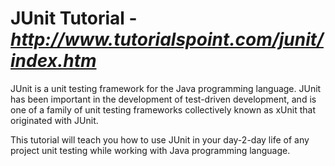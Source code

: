 # JUnit Tutorial - _http://www.tutorialspoint.com/junit/index.htm_
JUnit is a unit testing framework for the Java programming language. JUnit has been important in the development of test-driven development, and is one of a family of unit testing frameworks collectively known as xUnit that originated with JUnit.

This tutorial will teach you how to use JUnit in your day-2-day life of any project unit testing while working with Java programming language.
